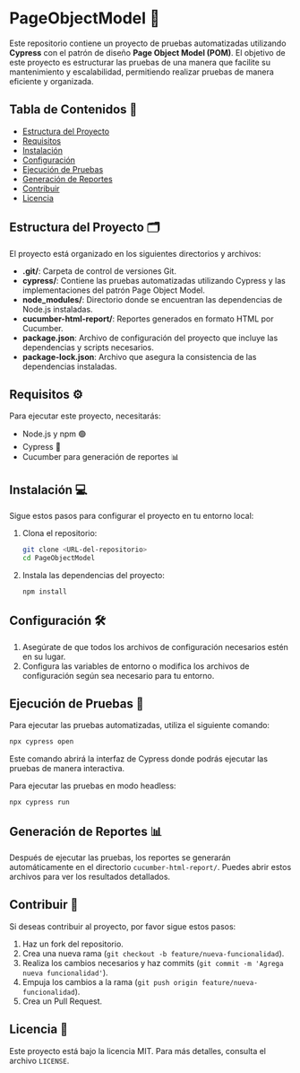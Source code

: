 
# PageObjectModel 🚀

Este repositorio contiene un proyecto de pruebas automatizadas utilizando **Cypress** con el patrón de diseño **Page Object Model (POM)**. El objetivo de este proyecto es estructurar las pruebas de una manera que facilite su mantenimiento y escalabilidad, permitiendo realizar pruebas de manera eficiente y organizada.

## Tabla de Contenidos 📑

- [Estructura del Proyecto](#estructura-del-proyecto)
- [Requisitos](#requisitos)
- [Instalación](#instalación)
- [Configuración](#configuración)
- [Ejecución de Pruebas](#ejecución-de-pruebas)
- [Generación de Reportes](#generación-de-reportes)
- [Contribuir](#contribuir)
- [Licencia](#licencia)

## Estructura del Proyecto 🗂️

El proyecto está organizado en los siguientes directorios y archivos:

- **.git/**: Carpeta de control de versiones Git.
- **cypress/**: Contiene las pruebas automatizadas utilizando Cypress y las implementaciones del patrón Page Object Model.
- **node_modules/**: Directorio donde se encuentran las dependencias de Node.js instaladas.
- **cucumber-html-report/**: Reportes generados en formato HTML por Cucumber.
- **package.json**: Archivo de configuración del proyecto que incluye las dependencias y scripts necesarios.
- **package-lock.json**: Archivo que asegura la consistencia de las dependencias instaladas.

## Requisitos ⚙️

Para ejecutar este proyecto, necesitarás:

- Node.js y npm 🟢
- Cypress 🧪
- Cucumber para generación de reportes 📊

## Instalación 💻

Sigue estos pasos para configurar el proyecto en tu entorno local:

1. Clona el repositorio:

    ```bash
    git clone <URL-del-repositorio>
    cd PageObjectModel
    ```

2. Instala las dependencias del proyecto:

    ```bash
    npm install
    ```

## Configuración 🛠️

1. Asegúrate de que todos los archivos de configuración necesarios estén en su lugar.
2. Configura las variables de entorno o modifica los archivos de configuración según sea necesario para tu entorno.

## Ejecución de Pruebas 🧪

Para ejecutar las pruebas automatizadas, utiliza el siguiente comando:

```bash
npx cypress open
```

Este comando abrirá la interfaz de Cypress donde podrás ejecutar las pruebas de manera interactiva.

Para ejecutar las pruebas en modo headless:

```bash
npx cypress run
```

## Generación de Reportes 📊

Después de ejecutar las pruebas, los reportes se generarán automáticamente en el directorio `cucumber-html-report/`. Puedes abrir estos archivos para ver los resultados detallados.

## Contribuir 🤝

Si deseas contribuir al proyecto, por favor sigue estos pasos:

1. Haz un fork del repositorio.
2. Crea una nueva rama (`git checkout -b feature/nueva-funcionalidad`).
3. Realiza los cambios necesarios y haz commits (`git commit -m 'Agrega nueva funcionalidad'`).
4. Empuja los cambios a la rama (`git push origin feature/nueva-funcionalidad`).
5. Crea un Pull Request.

## Licencia 📄

Este proyecto está bajo la licencia MIT. Para más detalles, consulta el archivo `LICENSE`.
